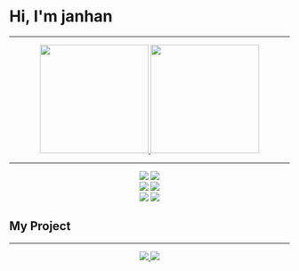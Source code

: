 # **Hi, I'm janhan**
<hr>
<div align="center" style="max-width: 600px; margin: auto;">
  <!-- GitHub Readme Stats -->
  <p>
    <a href="https://github-readme-stats.vercel.app/api?username=janhan42">
      <img height="195" src="https://github-readme-stats.vercel.app/api/top-langs/?username=janhan42&layout=compact&count_private=true&show_icons=true&theme=dark&hide_border=false" />
    </a>
    <a href="https://github-readme-stats.vercel.app/api?username=janhan42">
      <img height="195" src="https://github-readme-stats.vercel.app/api?username=janhan42&layout=compact&count_private=true&show_icons=true&theme=dark&hide_border=false&hide_rank=true" />
    </a>
  </p>

  <!-- 구분선 -->
  <hr>
  <!-- 기술 스택 -->
  <p align="center">
    <img src="https://img.shields.io/badge/C-00599C?style=for-the-badge&logo=c&logoColor=white" />
    <img src="https://img.shields.io/badge/C%2B%2B-00599C?style=for-the-badge&logo=c%2B%2B&logoColor=white" />
  <!-- 하드웨어 -->
  <br>
    <img src="https://img.shields.io/badge/Apple-MacBook_Air_2023-999999?style=for-the-badge&logo=apple&logoColor=white" />
    <img src="https://img.shields.io/badge/Intel-Core_i7_13th-0071C5?style=for-the-badge&logo=intel&logoColor=white" />
    <br> <!-- 줄 나누기 -->
    <img src="https://img.shields.io/badge/NVIDIA-RTX4070TI-76B900?style=for-the-badge&logo=nvidia&logoColor=white" />
    <!-- IDE -->
    <img src="https://img.shields.io/badge/Visual_Studio_Code-0078D4?style=for-the-badge&logo=visual%20studio%20code&logoColor=white" />
  </p>
  <h2 align="left" >My Project</h2>
  <hr>
   <a href="https://github.com/janhan42/42Seoul-IRC">
    <img src="https://github-readme-stats.vercel.app/api/pin/?username=janhan42&repo=42Seoul-IRC&theme=dark" />
    </a>
     <a href="https://github.com/janhan42/42Seoul-IRC">
    <img src="https://github-readme-stats.vercel.app/api/pin/?username=janhan42&repo=42Seoul-Inception&theme=dark" />
    </a>
</div>
  
